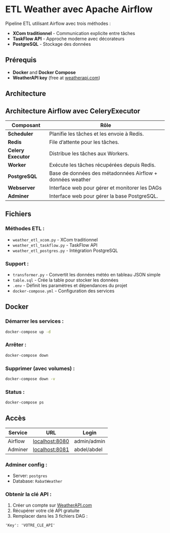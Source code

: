 # ETL Weather avec Apache Airflow

Pipeline ETL utilisant Airflow avec trois méthodes :
- **XCom traditionnel** - Communication explicite entre tâches
- **TaskFlow API** - Approche moderne avec décorateurs  
- **PostgreSQL** - Stockage des données

## Prérequis

- **Docker** and **Docker Compose**
- **WeatherAPI key** (free at [weatherapi.com](https://www.weatherapi.com/))


## Architecture

## Architecture Airflow avec CeleryExecutor

| Composant      | Rôle                                           |
|----------------|-----------------------------------------------|
| **Scheduler**  | Planifie les tâches et les envoie à Redis.    |
| **Redis**      | File d’attente pour les tâches.               |
| **Celery Executor**   | Distribue les tâches aux Workers.             |
| **Worker**     | Exécute les tâches récupérées depuis Redis.   |
| **PostgreSQL** | Base de données des métadonnées Airflow + données weather|
| **Webserver**  | Interface web pour gérer et monitorer les DAGs |
| **Adminer**    | Interface web pour gérer la base PostgreSQL. |


## Fichiers

### Méthodes ETL :
- `weather_etl_xcom.py` - XCom traditionnel
- `weather_etl_taskflow.py` - TaskFlow API  
- `weather_etl_postgres.py` - Intégration PostgreSQL

### Support :
- `transformer.py` - Convertit les données météo en tableau JSON simple
- `table.sql` - Crée la table pour stocker les données
- `.env` - Définit les paramètres et dépendances du projet
- `docker-compose.yml` - Configuration des services

## Docker

### Démarrer les services :
```bash
docker-compose up -d
```

### Arrêter :
```bash
docker-compose down
```

### Supprimer (avec volumes) :
```bash
docker-compose down -v
```

### Status :
```bash
docker-compose ps
```

## Accès

| Service | URL | Login |
|---------|-----|-------|
| Airflow | [localhost:8080](http://localhost:8080) | admin/admin |
| Adminer | [localhost:8081](http://localhost:8081) | abdel/abdel |

### Adminer config :
- Server: `postgres`
- Database: `RabatWeather`


### Obtenir la clé API :
1. Créer un compte sur [WeatherAPI.com](https://www.weatherapi.com/)
2. Récupérer votre clé API gratuite
3. Remplacer dans les 3 fichiers DAG :
```
'Key': 'VOTRE_CLE_API'
```
